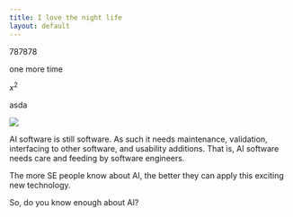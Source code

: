 ```yaml
---
title: I love the night life
layout: default
---
```




787878

one more time

$x^2$

asda

![](img/se4ai.png)

AI software is still software. As such it needs
maintenance, validation, interfacing to other software, and usability additions.
That is, AI software needs care and feeding by software engineers.

The more SE people know about AI, the better they can apply this exciting new technology.

So, do you know enough about AI?

